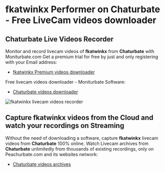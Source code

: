 # fkatwinkx Performer on Chaturbate - Free LiveCam videos downloader

## Chaturbate Live Videos Recorder

Monitor and record livecam videos of **fkatwinkx** from **Chaturbate** with Moniturbate.com
Get a premium trial for free by just and only registering with your Email address:
* [fkatwinkx Premium videos downloader](https://moniturbate.com/request-demo-licence-key.html)

Free livecam videos downloader - Moniturbate Software:
* [Chaturbate videos downloader](https://moniturbate.com/moniturbate-download-software.html)

![fkatwinkx livecam videos recorder](https://peachurnet.com/templates/moniturbate-software.png)


## Capture fkatwinkx videos from the Cloud and watch your recordings on Streaming

Without the need of downloading a software, capture **fkatwinkx** livecam videos from **Chaturbate** 100% online.
Watch Livecam archives from **Chaturbate** unlimitedly from thousands of existing recordings, only on Peachurbate.com and its websites network:
* [Chaturbate videos archives](https://peachurnet.com/)